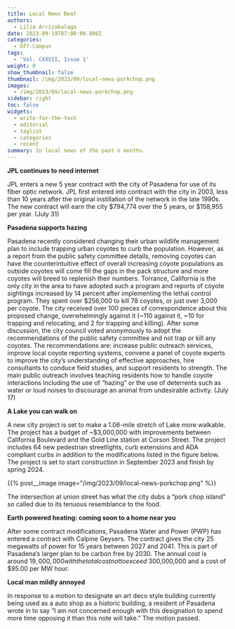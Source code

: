 ```yaml
---
title: Local News Beat
authors:
  - Lilia Arrizabalaga
date: 2023-09-19T07:00:00.000Z
categories:
  - Off-Campus
tags:
  - 'Vol. CXXVII, Issue 1'
weight: 0
show_thumbnail: false
thumbnail: /img/2023/09/local-news-porkchop.png
images:
  - /img/2023/09/local-news-porkchop.png
sidebar: right
toc: false
widgets:
  - write-for-the-tech
  - editorial
  - taglist
  - categories
  - recent
summary: In local news of the past n months.
---
```


**JPL continues to need internet**

JPL enters a new 5 year contract with the city of Pasadena for use of its fiber optic network. JPL first entered into contract with the city in 2003, less than 10 years after the original instillation of the network in the late 1990s. The new contract will earn the city $794,774 over the 5 years, or $158,955 per year. (July 31)

**Pasadena supports hazing**

Pasadena recently considered changing their urban wildlife management plan to include trapping urban coyotes to curb the population. However, as a report from the public safety committee details, removing coyotes can have the counterintuitive effect of overall increasing coyote populations as outside coyotes will come fill the gaps in the pack structure and more coyotes will breed to replenish their numbers. Torrance, California is the only city in the area to have adopted such a program and reports of coyote sightings increased by 14 percent after implementing the lethal control program. They spent over $256,000 to kill 78 coyotes, or just over 3,000 per coyote. The city received over 100 pieces of correspondence about this proposed change, overwhelmingly against it (~110 against it, ~10 for trapping and relocating, and 2 for trapping and killing). After some discussion, the city council voted anonymously to adopt the recommendations of the public safety committee and not trap or kill any coyotes. The recommendations are: increase public outreach services, improve local coyote reporting systems, convene a panel of coyote experts to improve the city’s understanding of effective approaches, hire consultants to conduce field studies, and support residents to strength. The main public outreach involves teaching residents how to handle coyote interactions including the use of “hazing” or the use of deterrents such as water or loud noises to discourage an animal from undesirable activity. (July 17)

**A Lake you can walk on**

A new city project is set to make a 1.06-mile stretch of Lake more walkable. The project has a budget of ~$3,000,000 with improvements between California Boulevard and the Gold Line station at Corson Street. The project includes 64 new pedestrian streetlights, curb extensions and ADA compliant curbs in addition to the modifications listed in the figure below. The project is set to start construction in September 2023 and finish by spring 2024.

{{% post__image image="/img/2023/09/local-news-porkchop.png" %}}

The intersection at union street has what the city dubs a “pork chop island” so called due to its tenuous resemblance to the food.

**Earth powered heating: coming soon to a home near you**

After some contract modifications, Pasadena Water and Power (PWP) has entered a contract with Calpine Geysers. The contract gives the city 25 megawatts of power for 15 years between 2027 and 2041. This is part of Pasadena’s larger plan to be carbon free by 2030. The annual cost is around $19,000,000 with the total cost not to exceed ~$300,000,000 and a cost of $95.00 per MW hour.

**Local man mildly annoyed**

In response to a motion to designate an art deco style building currently being used as a auto shop as a historic building, a resident of Pasadena wrote in to say “I am not concerned enough with this designation to spend more time opposing it than this note will take.” The motion passed.
